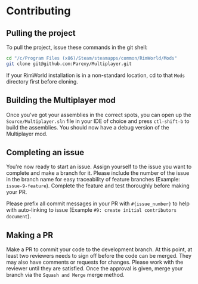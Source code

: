 # Contributing

## Pulling the project

To pull the project, issue these commands in the git shell:

```bash
cd "/c/Program Files (x86)/Steam/steamapps/common/RimWorld/Mods"
git clone git@github.com:Parexy/Multiplayer.git
```

If your RimWorld installation is in a non-standard location, cd to that `Mods` directory first before cloning. 

## Building the Multiplayer mod

Once you've got your assemblies in the correct spots, you can open up the `Source/Multiplayer.sln` file in your IDE of choice and press `ctl-shift-b` to build the assemblies. You should now have a debug version of the Multiplayer mod.

## Completing an issue

You're now ready to start an issue. Assign yourself to the issue you want to complete and make a branch for it. Please include the number of the issue in the branch name for easy traceability of feature branches (Example: `issue-9-feature`). Complete the feature and test thoroughly before making your PR.

Please prefix all commit messages in your PR with `#{issue_number}` to help with auto-linking to issue (Example `#9: create initial contributors document`).

## Making a PR

Make a PR to commit your code to the development branch. At this point, at least two reviewers needs to sign off before the code can be merged. They may also have comments or requests for changes. Please work with the reviewer until they are satisfied. Once the approval is given, merge your branch via the `Squash and Merge` merge method.